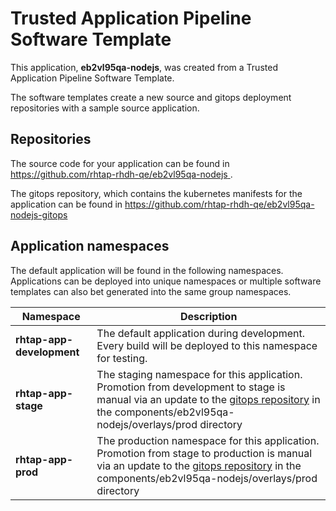 # Trusted Application Pipeline Software Template

This application, **eb2vl95qa-nodejs**, was created from a Trusted Application Pipeline Software Template.

The software templates create a new source and gitops deployment repositories with a sample source application. 

## Repositories

The source code for your application can be found in [https://github.com/rhtap-rhdh-qe/eb2vl95qa-nodejs ](https://github.com/rhtap-rhdh-qe/eb2vl95qa-nodejs ).
 
The gitops repository, which contains the kubernetes manifests for the application can be found in 
[https://github.com/rhtap-rhdh-qe/eb2vl95qa-nodejs-gitops ](https://github.com/rhtap-rhdh-qe/eb2vl95qa-nodejs-gitops ) 

## Application namespaces 

The default application will be found in the following namespaces. Applications can be deployed into unique namespaces or multiple software templates can also bet generated into the same group namespaces.  

|  Namespace   |  Description   |  
| -------- | -------- |   
| **rhtap-app-development** | The default application during development. Every build will be deployed to this namespace for testing. | 
| **rhtap-app-stage** | The staging namespace for this application. Promotion from development to stage is manual via an update to the [gitops repository](https://github.com/rhtap-rhdh-qe/eb2vl95qa-nodejs-gitops ) in the components/eb2vl95qa-nodejs/overlays/prod directory |  
| **rhtap-app-prod** | The production namespace for this application. Promotion from stage to production is manual via an update to the [gitops repository](https://github.com/rhtap-rhdh-qe/eb2vl95qa-nodejs-gitops ) in the components/eb2vl95qa-nodejs/overlays/prod directory | 